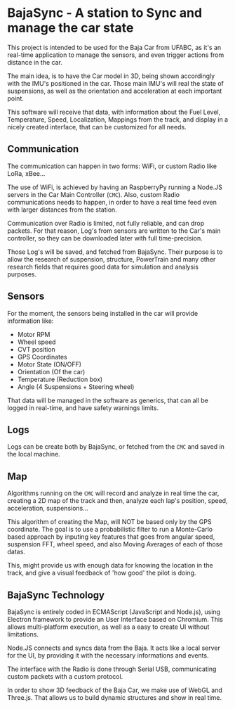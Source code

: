 # BajaSync - A station to Sync and manage the car state

This project is intended to be used for the Baja Car from UFABC, as it's an
real-time application to manage the sensors, and even trigger actions from
distance in the car.

The main idea, is to have the Car model in 3D, being shown accordingly with the
IMU's positioned in the car. Those main IMU's will real the state of suspensions,
as well as the orientation and acceleration at each important point.

This software will receive that data, with information about the Fuel Level,
Temperature, Speed, Localization, Mappings from the track, and display in
a nicely created interface, that can be customized for all needs.

## Communication
The communication can happen in two forms: WiFi, or custom Radio like LoRa,
xBee...

The use of WiFi, is achieved by having an RaspberryPy running a Node.JS servers
in the Car Main Controller (`CMC`). Also, custom Radio communications needs to
happen, in order to have a real time feed even with larger distances from the
station.

Communication over Radio is limited, not fully reliable, and can drop packets.
For that reason, Log's from sensors are written to the Car's main controller,
so they can be downloaded later with full time-precision.

Those Log's will be saved, and fetched from BajaSync. Their purpose is to
allow the research of suspension, structure, PowerTrain and many other research
fields that requires good data for simulation and analysis purposes.

## Sensors
For the moment, the sensors being installed in the car will provide information
like:

- Motor RPM
- Wheel speed
- CVT position
- GPS Coordinates
- Motor State (ON/OFF)
- Orientation (Of the car)
- Temperature (Reduction box)
- Angle (4 Suspensions + Steering wheel)

That data will be managed in the software as generics, that can all be logged
in real-time, and have safety warnings limits.

## Logs
Logs can be create both by BajaSync, or fetched from the `CMC` and saved in the
local machine.

## Map
Algorithms running on the `CMC` will record and analyze in real time the car,
creating a 2D map of the track and then, analyze each lap's position, speed,
acceleration, suspensions...

This algorithm of creating the Map, will NOT be based only by the GPS coordinate.
The goal is to use a probabilistic filter to run a Monte-Carlo based approach
by inputing key features that goes from angular speed, suspension FFT, wheel
speed, and also Moving Averages of each of those datas.

This, might provide us with enough data for knowing the location in the track,
and give a visual feedback of 'how good' the pilot is doing.


## BajaSync Technology
BajaSync is entirely coded in ECMAScript (JavaScript and Node.js), using
Electron framework to provide an User Interface based on Chromium. This allows
multi-platform execution, as well as a easy to create UI without limitations.

Node.JS connects and syncs data from the Baja. It acts like a local server for
the UI, by providing it with the necessary informations and events.

The interface with the Radio is done through Serial USB, communicating custom
packets with a custom protocol.

In order to show 3D feedback of the Baja Car, we make use of WebGL and Three.js.
That allows us to build dynamic structures and show in real time.
